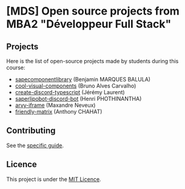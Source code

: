 # [MDS] Open source projects from MBA2 "Développeur Full Stack"

## Projects

Here is the list of open-source projects made by students during this course:

- [sapecomponentlibrary](https://github.com/Benji22ben/sapecomponentlibrary) (Benjamin MARQUES BALULA)
- [cool-visual-components](https://github.com/Keyto-Shouko/cool-visual-components) (Bruno Alves Carvalho)
- [create-discord-typescript](https://github.com/PoulpY2K/create-discord-typescript) (Jérémy Laurent)
- [saperlipobot-discord-bot](https://github.com/phothinh/saperlipobot) (Henri PHOTHINANTHA)
- [arvy-iframe](https://github.com/MaxandreN/arvy-iframe) (Maxandre Neveux)
- [friendly-matrix](https://github.com/Antholife/friendly-matrix) (Anthony CHAHAT)

## Contributing

See the [specific guide](./CONTRIBUTING.md).

## Licence

This project is under the [MIT Licence](./LICENCE.md).
